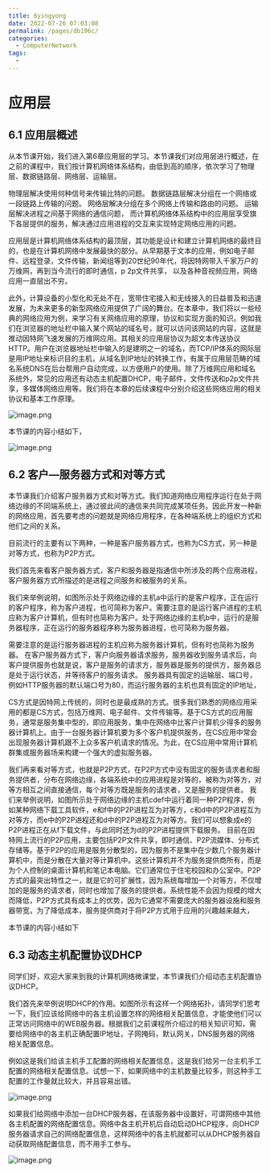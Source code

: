```yaml
---
title: 6yingyong
date: 2022-07-26 07:03:08
permalink: /pages/db196c/
categories:
  - ComputerNetwork
tags:
  - 
---
```

# 应用层


## 6.1 应用层概述

从本节课开始，我们进入第6章应用层的学习。本节课我们对应用层进行概述，在之前的课程中，我们按计算机网络体系结构，由低到高的顺序，依次学习了物理层、数据链路层、网络层、运输层。

物理层解决使用何种信号来传输比特的问题。
数据链路层解决分组在一个网络或一段链路上传输的问题。
网络层解决分组在多个网络上传输和路由的问题。
运输层解决进程之间基于网络的通信问题，
而计算机网络体系结构中的应用层享受旗下各层提供的服务，解决通过应用进程的交互来实现特定网络应用的问题。

应用层是计算机网络体系结构的最顶层，其功能是设计和建立计算机网络的最终目的，也是在计算机网络中发展最快的部分。从早期基于文本的应用，例如电子邮件、远程登录，文件传输，新闻组等到20世纪90年代，将因特网带入千家万户的万维网，再到当今流行的即时通信，p 2p文件共享， 以及各种音视频应用，网络应用一直层出不穷。

此外，计算设备的小型化和无处不在，宽带住宅接入和无线接入的日益普及和迅速发展，为未来更多的新型网络应用提供了广阔的舞台。在本章中，我们将以一些经典的网络应用为例，来学习有关网络应用的原理，协议和实现方面的知识。例如我们在浏览器的地址栏中输入某个网站的域名号，就可以访问该网站的内容，这就是推动因特网飞速发展的万维网应用。其相关的应用层协议为超文本传送协议HTTP。用户在浏览器地址栏中输入的是建明之一的域名，而TCP/IP体系的网际层是用IP地址来标识目的主机，从域名到IP地址的转换工作，有属于应用层范畴的域名系统DNS在后台帮用户自动完成，以方便用户的使用。除了万维网应用和域名系统外，常见的应用还有动态主机配置DHCP，电子邮件，文件传送和p2p文件共享，多媒体网络应用等。我们将在本章的后续课程中分别介绍这些网络应用的相关协议和基本工作原理。


![image.png](assets/image-20211219165955-zn30b6r.png)



本节课的内容小结如下，

![image.png](assets/image-20211219170149-jlthfkc.png)

## 6.2 客户—服务器方式和对等方式



本节课我们介绍客户服务器方式和对等方式。我们知道网络应用程序运行在处于网络边缘的不同端系统上，通过彼此间的通信来共同完成某项任务。因此开发一种新的网络应用，首先要考虑的问题就是网络应用程序，在各种端系统上的组织方式和他们之间的关系。

目前流行的主要有以下两种，一种是客户服务器方式，也称为CS方式，另一种是对等方式，也称为P2P方式。

我们首先来看客户服务器方式，客户和服务器是指通信中所涉及的两个应用进程，客户服务器方式所描述的是进程之间服务和被服务的关系。

我们来举例说明，如图所示处于网络边缘的主机a中运行的是客户程序，正在运行的客户程序，称为客户进程，也可简称为客户。需要注意的是运行客户进程的主机应称为客户计算机，但有时也简称为客户。处于网络边缘的主机b中，运行的是服务器程序，正在运行的服务器程序称为服务器进程，也可简称为服务器。

需要注意的是运行服务器进程的主机应称为服务器计算机，但有时也简称为服务器。
在客户服务器方式下，客户向服务器请求服务，服务器收到服务请求后，向客户提供服务也就是说，客户是服务的请求方，服务器是服务的提供方，服务器总是处于运行状态，并等待客户的服务请求。
服务器具有固定的运输层、端口号，例如HTTP服务器的默认端口号为80，而运行服务器的主机也具有固定的IP地址，

CS方式是因特网上传统的，同时也是最成熟的方式。很多我们熟悉的网络应用采用的都是CS方式，包括万维网、电子邮件、文件传输等。基于CS方式的应用服务，通常是服务集中型的，即应用服务，集中在网络中比客户计算机少得多的服务器计算机上。由于一台服务器计算机要为多个客户机提供服务，在CS应用中常会出现服务器计算机跟不上众多客户机请求的情况。为此，在CS应用中常用计算机群集或服务器场来构建一个强大的虚拟服务器。

我们再来看对等方式，也就是P2P方式，在P2P方式中没有固定的服务请求者和服务提供者，分布在网络边缘，各端系统中的应用进程是对等的，被称为对等方，对等方相互之间直接通信，每个对等方既是服务的请求者，又是服务的提供者。
我们来举例说明，如图所示处于网络边缘的主机cdef中运行着同一种P2P程序，例如某种网络下载工具软件，e和f中的P2P进程互为对等方，c和d中的P2P进程互为对等方，而e中的P2P进程还和d中的P2P进程互为对等方。我们可以想象成e的P2P进程正在从f下载文件，与此同时还为d的P2P进程提供下载服务。
目前在因特网上流行的P2P应用，主要包括P2P文件共享，即时通信、P2P流媒体、分布式存储等。基于P2P的应用是服务分散型的，因为服务不是集中在少数几个服务器计算机中，而是分散在大量对等计算机中。这些计算机并不为服务提供商所有，而是为个人控制的桌面计算机和笔记本电脑。它们通常位于住宅校园和办公室中。P2P方式的最突出特性之一，就是它的可扩展性，因为系统每增加一个对等方，不仅增加的是服务的请求者，同时也增加了服务的提供者。系统性能不会因为规模的增大而降低，P2P方式具有成本上的优势，因为它通常不需要庞大的服务器设施和服务器带宽，为了降低成本，服务提供商对于将P2P方式用于应用的兴趣越来越大，

本节课的内容小结如下



## 6.3 动态主机配置协议DHCP

同学们好，欢迎大家来到我的计算机网络微课堂，本节课我们介绍动态主机配置协议DHCP。

我们首先来举例说明DHCP的作用。如图所示有这样一个网络拓扑，请同学们思考一下，我们应该给网络中的各主机设置怎样的网络相关配置信息，才能使他们可以正常访问网络中的WEB服务器。根据我们之前课程所介绍过的相关知识可知，需要给网络中的各主机正确配置IP地址，子网掩码，默认网关，DNS服务器的网络相关配置信息。

例如这是我们给该主机手工配置的网络相关配置信息，这是我们给另一台主机手工配置的网络相关配置信息。试想一下，如果网络中的主机数量比较多，则这种手工配置的工作量就比较大，并且容易出错。


![image.png](assets/image-20211219170857-agbg7fb.png)





如果我们给网络中添加一台DHCP服务器，在该服务器中设置好，可谓网络中其他各主机配置的网络配置信息。网络中各主机开机后自动启动DHCP程序，向DHCP服务器请求自己的网络配置信息，这样网络中的各主机就都可以从DHCP服务器自动获取网络配置信息，而不用手工参与。

![image.png](assets/image-20211219170932-kb79yjm.png)
